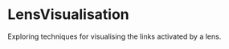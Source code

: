 LensVisualisation
=================

Exploring techniques for visualising the links activated by a lens.
